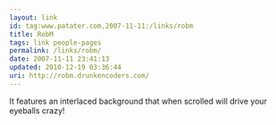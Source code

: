 ```yaml
---
layout: link
id: tag:www.patater.com,2007-11-11:/links/robm
title: RobM
tags: link people-pages
permalink: /links/robm/
date: 2007-11-11 23:41:13
updated: 2010-12-19 03:36:44
uri: http://robm.drunkencoders.com/
---
```

It features an interlaced background that when scrolled will drive your
eyeballs crazy!
